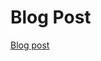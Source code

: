 # Blog Post


[Blog post](https://blog.nycdatascience.com/student-works/web-scraping/house-pricing-estimation-netherlands/)
